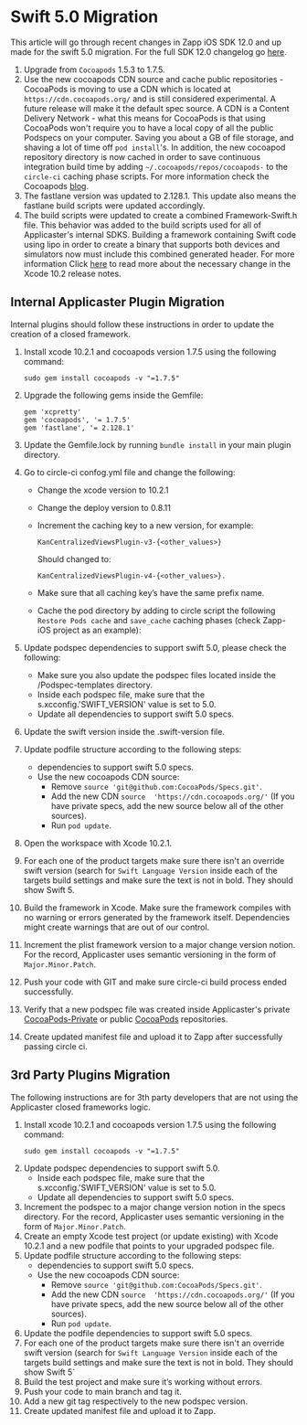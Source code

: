# Swift 5.0 Migration

This article will go through recent changes in Zapp iOS SDK 12.0 and up made for the swift 5.0 migration. For the full SDK 12.0 changelog go [here](https://github.com/applicaster/Zapp-iOS/blob/development/CHANGELOG.md).

1. Upgrade from `Cocoapods` 1.5.3 to 1.7.5.
2. Use the new cocoapods CDN source and cache public repositories - CocoaPods is moving to use a CDN which is located at `https://cdn.cocoapods.org/` and is still considered experimental. A future release will make it the default spec source. A CDN is a Content Delivery Network - what this means for CocoaPods is that using CocoaPods won't require you to have a local copy of all the public Podspecs on your computer. Saving you about a GB of file storage, and shaving a lot of time off `pod install`'s. In addition, the new cocoapod repository directory is now cached in order to save continuous integration build time by adding `~/.cocoapods/repos/cocoapods-` to the `circle-ci` caching phase scripts. For more information check the Cocoapods [blog](http://blog.cocoapods.org/CocoaPods-1.7.2/).
4. The fastlane version was updated to 2.128.1. This update also means the fastlane build scripts were updated accordingly.
5. The build scripts were updated to create a combined Framework-Swift.h file.
This behavior was added to the build scripts used for all of Applicaster's internal SDKS.
Building a framework containing Swift code using lipo in order to create a binary that supports both devices and simulators now must include this combined generated header. For more information Click [here](https://developer.apple.com/documentation/xcode_release_notes/xcode_10_2_release_notes?language=objc) to read more about the necessary change in the Xcode 10.2 release notes.

## Internal Applicaster Plugin Migration

Internal plugins should follow these instructions in order to update the creation of a closed framework.

1. Install xcode 10.2.1 and cocoapods version 1.7.5 using the following command:
    ```
    sudo gem install cocoapods -v "=1.7.5"
    ```

2. Upgrade the following gems inside the Gemfile:
    ```
    gem 'xcpretty'
    gem 'cocoapods', '= 1.7.5'
    gem 'fastlane', '= 2.128.1'
    ```

3. Update the Gemfile.lock by running `bundle install` in your main plugin directory.

4. Go to circle-ci confog.yml file and change the following:
    * Change the xcode version to 10.2.1
    * Change the deploy version to 0.8.11
    * Increment the caching key to a new version, for example: 
        ```
        KanCentralizedViewsPlugin-v3-{<other_values>} 
        ```
        Should changed to:
        
        ```
        KanCentralizedViewsPlugin-v4-{<other_values>}.
        ```
    * Make sure that all caching key’s have the same prefix name.
    * Cache the pod directory by adding to circle script the following `Restore Pods cache` and `save_cache` caching phases (check Zapp-iOS project as an example):
5. Update podspec dependencies to support swift 5.0, please check the following:
    * Make sure you also update the podspec files located inside the /Podspec-templates directory.
    * Inside each podspec file, make sure that the s.xcconfig.'SWIFT_VERSION' value is set to 5.0.
    * Update all dependencies to support swift 5.0 specs.
6. Update the swift version inside the .swift-version file.
7. Update podfile structure according to the following steps:
    * dependencies to support swift 5.0 specs.
    * Use the new cocoapods CDN source:
        * Remove `source 'git@github.com:CocoaPods/Specs.git'`.
        * Add the new CDN `source  'https://cdn.cocoapods.org/'` (If you have private specs, add the new source below all of the other sources).
        * Run `pod update`.
8. Open the workspace with Xcode 10.2.1.
9. For each one of the product targets make sure there isn't an override swift version (search for `Swift Language Version` inside each of the targets build settings and make sure the text is not in bold. They should show Swift 5.
10. Build the framework in Xcode. Make sure the framework compiles with no warning or errors generated by the framework itself. Dependencies might create warnings that are out of our control.
11. Increment the plist framework version to a major change version notion. For the record, Applicaster uses semantic versioning in the form of `Major.Minor.Patch`.
12. Push your code with GIT and make sure circle-ci build process ended successfully.
13. Verify that a new podspec file was created inside Applicaster's private [CocoaPods-Private](https://github.com/applicaster/CocoaPods-Private) or public [CocoaPods](https://github.com/applicaster/CocoaPods) repositories.
14. Create updated manifest file and upload it to Zapp after successfully passing circle ci.

## 3rd Party Plugins Migration

The following instructions are for 3th party developers that are not using the Applicaster closed frameworks logic.

1. Install xcode 10.2.1 and cocoapods version 1.7.5 using the following command:
    ```
    sudo gem install cocoapods -v "=1.7.5"
    ```
2. Update podspec dependencies to support swift 5.0.
    * Inside each podspec file, make sure that the s.xcconfig.'SWIFT_VERSION' value is set to 5.0.
    * Update all dependencies to support swift 5.0 specs.
3. Increment the podspec to a major change version notion in the specs directory. For the record, Applicaster uses semantic versioning in the form of `Major.Minor.Patch`.
4. Create an empty Xcode test project (or update existing) with Xcode 10.2.1 and a new podfile that points to your upgraded podspec file.
5. Update podfile structure according to the following steps:
    * dependencies to support swift 5.0 specs.
    * Use the new cocoapods CDN source:
        * Remove `source 'git@github.com:CocoaPods/Specs.git'`.
        * Add the new CDN `source  'https://cdn.cocoapods.org/'` (If you have private specs, add the new source below all of the other sources).
        * Run `pod update`.
6. Update the podfile dependencies to support swift 5.0 specs.
7. For each one of the product targets make sure there isn't an override swift version (search for `Swift Language Version` inside each of the targets build settings and make sure the text is not in bold. They should show Swift 5`
8. Build the test project and make sure it’s working without errors.
11. Push your code to main branch and tag it.
12. Add a new git tag respectively to the new podspec version.
13. Create updated manifest file and upload it to Zapp.
